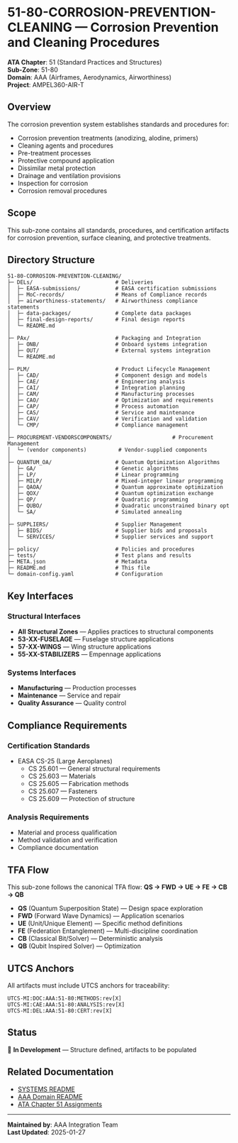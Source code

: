 # 51-80-CORROSION-PREVENTION-CLEANING — Corrosion Prevention and Cleaning Procedures

**ATA Chapter**: 51 (Standard Practices and Structures)  
**Sub-Zone**: 51-80  
**Domain**: AAA (Airframes, Aerodynamics, Airworthiness)  
**Project**: AMPEL360-AIR-T

## Overview

The corrosion prevention system establishes standards and procedures for:
- Corrosion prevention treatments (anodizing, alodine, primers)
- Cleaning agents and procedures
- Pre-treatment processes
- Protective compound application
- Dissimilar metal protection
- Drainage and ventilation provisions
- Inspection for corrosion
- Corrosion removal procedures

## Scope

This sub-zone contains all standards, procedures, and certification artifacts for corrosion prevention, surface cleaning, and protective treatments.

## Directory Structure

```
51-80-CORROSION-PREVENTION-CLEANING/
├─ DELs/                          # Deliveries
│  ├─ EASA-submissions/           # EASA certification submissions
│  ├─ MoC-records/                # Means of Compliance records
│  ├─ airworthiness-statements/   # Airworthiness compliance statements
│  ├─ data-packages/              # Complete data packages
│  ├─ final-design-reports/       # Final design reports
│  └─ README.md
│
├─ PAx/                           # Packaging and Integration
│  ├─ ONB/                        # Onboard systems integration
│  ├─ OUT/                        # External systems integration
│  └─ README.md
│
├─ PLM/                           # Product Lifecycle Management
│  ├─ CAD/                        # Component design and models
│  ├─ CAE/                        # Engineering analysis
│  ├─ CAI/                        # Integration planning
│  ├─ CAM/                        # Manufacturing processes
│  ├─ CAO/                        # Optimization and requirements
│  ├─ CAP/                        # Process automation
│  ├─ CAS/                        # Service and maintenance
│  ├─ CAV/                        # Verification and validation
│  └─ CMP/                        # Compliance management
│
├─ PROCUREMENT-VENDORSCOMPONENTS/                   # Procurement Management
│  └─ (vendor components)          # Vendor-supplied components
│
├─ QUANTUM_OA/                    # Quantum Optimization Algorithms
│  ├─ GA/                         # Genetic algorithms
│  ├─ LP/                         # Linear programming
│  ├─ MILP/                       # Mixed-integer linear programming
│  ├─ QAOA/                       # Quantum approximate optimization
│  ├─ QOX/                        # Quantum optimization exchange
│  ├─ QP/                         # Quadratic programming
│  ├─ QUBO/                       # Quadratic unconstrained binary opt
│  └─ SA/                         # Simulated annealing
│
├─ SUPPLIERS/                     # Supplier Management
│  ├─ BIDS/                       # Supplier bids and proposals
│  └─ SERVICES/                   # Supplier services and support
│
├─ policy/                        # Policies and procedures
├─ tests/                         # Test plans and results
├─ META.json                      # Metadata
├─ README.md                      # This file
└─ domain-config.yaml             # Configuration
```

## Key Interfaces

### Structural Interfaces
- **All Structural Zones** — Applies practices to structural components
- **53-XX-FUSELAGE** — Fuselage structure applications
- **57-XX-WINGS** — Wing structure applications
- **55-XX-STABILIZERS** — Empennage applications

### Systems Interfaces
- **Manufacturing** — Production processes
- **Maintenance** — Service and repair
- **Quality Assurance** — Quality control

## Compliance Requirements

### Certification Standards
- EASA CS-25 (Large Aeroplanes)
  - CS 25.601 — General structural requirements
  - CS 25.603 — Materials
  - CS 25.605 — Fabrication methods
  - CS 25.607 — Fasteners
  - CS 25.609 — Protection of structure

### Analysis Requirements
- Material and process qualification
- Method validation and verification
- Compliance documentation

## TFA Flow

This sub-zone follows the canonical TFA flow:
**QS → FWD → UE → FE → CB → QB**

- **QS** (Quantum Superposition State) — Design space exploration
- **FWD** (Forward Wave Dynamics) — Application scenarios
- **UE** (Unit/Unique Element) — Specific method definitions
- **FE** (Federation Entanglement) — Multi-discipline coordination
- **CB** (Classical Bit/Solver) — Deterministic analysis
- **QB** (Qubit Inspired Solver) — Optimization

## UTCS Anchors

All artifacts must include UTCS anchors for traceability:
```
UTCS-MI:DOC:AAA:51-80:METHODS:rev[X]
UTCS-MI:CAE:AAA:51-80:ANALYSIS:rev[X]
UTCS-MI:DEL:AAA:51-80:CERT:rev[X]
```

## Status

🚧 **In Development** — Structure defined, artifacts to be populated

## Related Documentation

- [SYSTEMS README](../README.md)
- [AAA Domain README](../../README.md)
- [ATA Chapter 51 Assignments](../../../../../1-DIMENSIONS/CANONICAL-TAXONOMY/ata-chapters.csv)

---

**Maintained by**: AAA Integration Team  
**Last Updated**: 2025-01-27
